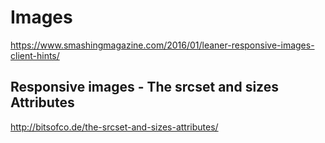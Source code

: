 # Images

https://www.smashingmagazine.com/2016/01/leaner-responsive-images-client-hints/

## Responsive images - The srcset and sizes Attributes
http://bitsofco.de/the-srcset-and-sizes-attributes/
